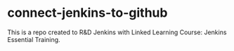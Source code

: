 # connect-jenkins-to-github
This is a repo created to R&amp;D Jenkins with Linked Learning Course: Jenkins Essential Training.
